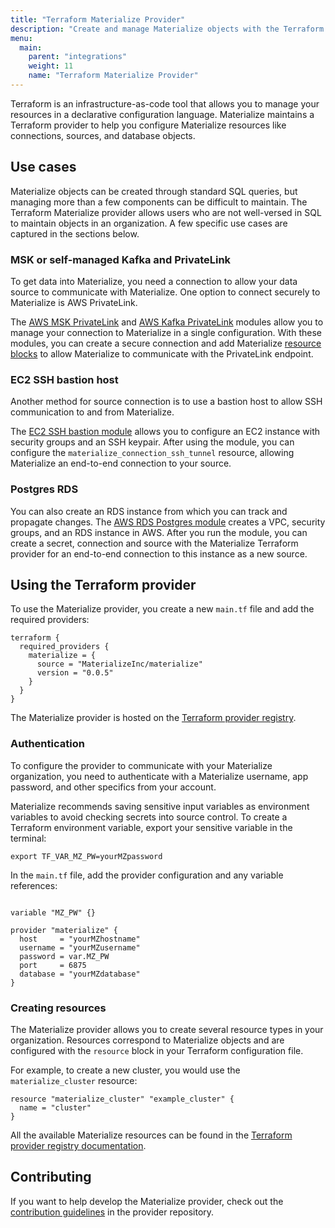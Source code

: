 ```yaml
---
title: "Terraform Materialize Provider"
description: "Create and manage Materialize objects with the Terraform Materialize provider"
menu:
  main:
    parent: "integrations"
    weight: 11
    name: "Terraform Materialize Provider"
---
```


Terraform is an infrastructure-as-code tool that allows you to manage your
resources in a declarative configuration language. Materialize maintains a
Terraform provider to help you configure Materialize resources like
connections, sources, and database objects.

## Use cases

Materialize objects can be created through standard SQL queries, but managing
more than a few components can be difficult to maintain. The Terraform
Materialize provider allows users who are not well-versed in SQL to maintain
objects in an organization. A few specific use cases are captured in the
sections below.

### MSK or self-managed Kafka and PrivateLink

To get data into Materialize, you need a connection to allow your data source to
communicate with Materialize. One option to connect securely to Materialize is
AWS PrivateLink. 

The [AWS MSK PrivateLink](https://github.com/MaterializeInc/terraform-aws-msk-privatelink) and [AWS Kafka PrivateLink](https://github.com/MaterializeInc/terraform-aws-kafka-privatelink) modules allow you to manage
your connection to Materialize in a single configuration. With these modules,
you can create a secure connection and add Materialize [resource blocks](https://registry.terraform.io/providers/MaterializeInc/materialize/latest/docs/resources/connection_aws_privatelink) to allow
Materialize to communicate with the PrivateLink endpoint.

### EC2 SSH bastion host

Another method for source connection is to use a bastion host to allow SSH
communication to and from Materialize.

The [EC2 SSH bastion module](https://github.com/MaterializeInc/terraform-aws-ec2-ssh-bastion) allows you to configure an EC2 instance with security groups and an SSH keypair. After using the module, you can configure the `materialize_connection_ssh_tunnel` resource, allowing Materialize an end-to-end connection to your source. 

### Postgres RDS

You can also create an RDS instance from which you can track and propagate
changes. The [AWS RDS Postgres module](https://github.com/MaterializeInc/terraform-aws-rds-postgres) creates a VPC, security groups, and an RDS instance in AWS. After you run the module, you can create a secret, connection and source with the Materialize Terraform provider for an end-to-end connection to this instance as a new source.

## Using the Terraform provider

To use the Materialize provider, you create a new `main.tf` file and add the
required providers:

```hcl
terraform {
  required_providers {
    materialize = {
      source = "MaterializeInc/materialize"
      version = "0.0.5"
    }
  }
}
```

The Materialize provider is hosted on the [Terraform provider
registry](https://registry.terraform.io/providers/MaterializeInc/materialize/latest). 

### Authentication

To configure the provider to communicate with your Materialize organization, you
need to authenticate with a Materialize username, app password, and other
specifics from your account.

Materialize recommends saving sensitive input variables as environment variables
to avoid checking secrets into source control. To create a Terraform environment
variable, export your sensitive variable in the terminal:

```shell
export TF_VAR_MZ_PW=yourMZpassword
```

In the `main.tf` file, add the provider configuration and any variable
references:

```hcl

variable "MZ_PW" {}

provider "materialize" {
  host     = "yourMZhostname"
  username = "yourMZusername"
  password = var.MZ_PW
  port     = 6875
  database = "yourMZdatabase"
}
```

### Creating resources

The Materialize provider allows you to create several resource types in your
organization. Resources correspond to Materialize objects and are configured
with the `resource` block in your Terraform configuration file.

For example, to create a new cluster, you would use the `materialize_cluster`
resource:

```hcl
resource "materialize_cluster" "example_cluster" {
  name = "cluster"
}
```

All the available Materialize resources can be found in the [Terraform provider
registry documentation](https://registry.terraform.io/providers/MaterializeInc/materialize/latest/docs).

## Contributing

If you want to help develop the Materialize provider, check out the [contribution
guidelines](https://registry.terraform.io/providers/MaterializeInc/materialize/latest/docs) in the provider repository.
